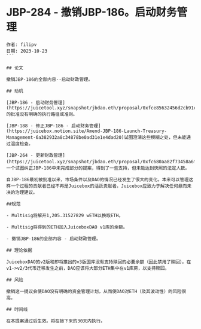 # JBP-284 - 撤销JBP-186。启动财务管理
````plain text
作者: filipv
日期: 2023-10-23
```

## 论文

撤销JBP-186的全部内容--启动财政管理。

## 动机

[JBP-186 - 启动财务管理](https://juicetool.xyz/snapshot/jbdao.eth/proposal/0xfce85632456d2cb91cd8361c0f79707de7a4ef4608912ab0d01c9d8abb5619d5)的批准没有明确的执行路径或准则。

[JBP-188 - 修正JBP-186 - 启动财务管理](https://juicebox.notion.site/Amend-JBP-186-Launch-Treasury-Management-6a382932a8c34878be0ad31e1e4dad20)试图澄清这些模糊之处，但未能通过温度检查。

[JBP-264 - 更新财政管理](https://juicetool.xyz/snapshot/jbdao.eth/proposal/0xfc680aa82f73458a6f02659065c182125bb6d73bac4539a5ee3767f12a71bcc0)，一个试图纠正JBP-186中未完成部分的提案，得到了一些支持，但未能达到快照的法定人数。

自JBP-186最初被批准以来，市场条件以及DAO的情况已经发生了很大的变化。本来可以管理这样一个过程的贡献者已经不再是Juicebox的活跃贡献者。Juicebox应致力于解决任何悬而未决的治理建议。

##规范

- Multisig将解开1,205.31527829 wETH以换取ETH。

- Multisig将得到的ETH加入JuiceboxDAO v1库的余额。

- 撤销JBP-186的全部内容 - 启动财政管理。

## 理论依据

JuiceboxDAO的v2版和即将推出的v3版国库没有支持赎回的必要余额（因此禁用了赎回）。在v1->v2/3代币迁移发生之前，DAO应该将大部分ETH集中在v1库房，以支持赎回。

## 风险

撤销这一提议会使DAO没有明确的资金管理计划，从而使DAO对ETH（及其波动性）的风险很高。

## 时间线

在本提案通过后生效。将在接下来的30天内执行。

